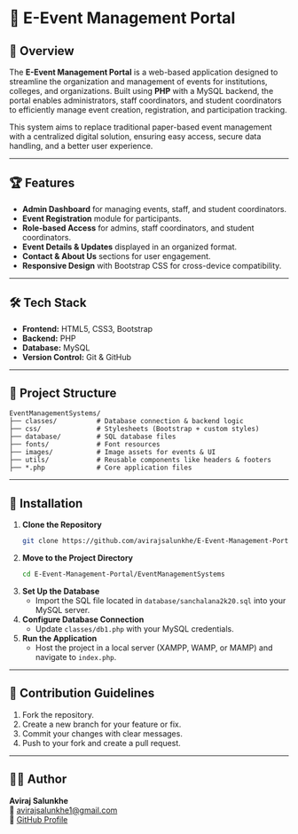 # 🎉 E-Event Management Portal

## 📌 Overview
The **E-Event Management Portal** is a web-based application designed to streamline the organization and management of events for institutions, colleges, and organizations. Built using **PHP** with a MySQL backend, the portal enables administrators, staff coordinators, and student coordinators to efficiently manage event creation, registration, and participation tracking.

This system aims to replace traditional paper-based event management with a centralized digital solution, ensuring easy access, secure data handling, and a better user experience.

---

## 🏆 Features
- **Admin Dashboard** for managing events, staff, and student coordinators.
- **Event Registration** module for participants.
- **Role-based Access** for admins, staff coordinators, and student coordinators.
- **Event Details & Updates** displayed in an organized format.
- **Contact & About Us** sections for user engagement.
- **Responsive Design** with Bootstrap CSS for cross-device compatibility.

---

## 🛠 Tech Stack
- **Frontend:** HTML5, CSS3, Bootstrap
- **Backend:** PHP
- **Database:** MySQL
- **Version Control:** Git & GitHub

---

## 📂 Project Structure
```
EventManagementSystems/
├── classes/          # Database connection & backend logic
├── css/              # Stylesheets (Bootstrap + custom styles)
├── database/         # SQL database files
├── fonts/            # Font resources
├── images/           # Image assets for events & UI
├── utils/            # Reusable components like headers & footers
├── *.php             # Core application files
```

---

## 🚀 Installation
1. **Clone the Repository**
   ```bash
   git clone https://github.com/avirajsalunkhe/E-Event-Management-Portal.git
   ```
2. **Move to the Project Directory**
   ```bash
   cd E-Event-Management-Portal/EventManagementSystems
   ```
3. **Set Up the Database**
   - Import the SQL file located in `database/sanchalana2k20.sql` into your MySQL server.
4. **Configure Database Connection**
   - Update `classes/db1.php` with your MySQL credentials.
5. **Run the Application**
   - Host the project in a local server (XAMPP, WAMP, or MAMP) and navigate to `index.php`.

---

## 🤝 Contribution Guidelines
1. Fork the repository.
2. Create a new branch for your feature or fix.
3. Commit your changes with clear messages.
4. Push to your fork and create a pull request.

---

## 👨‍💻 Author
**Aviraj Salunkhe**  
📧 [avirajsalunkhe1@gmail.com](mailto:avirajsalunkhe1@gmail.com)  
🔗 [GitHub Profile](https://github.com/avirajsalunkhe)
